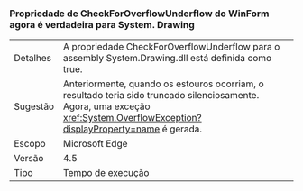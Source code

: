 ### <a name="winforms-checkforoverflowunderflow-property-is-now-true-for-systemdrawing"></a>Propriedade de CheckForOverflowUnderflow do WinForm agora é verdadeira para System. Drawing

|   |   |
|---|---|
|Detalhes|A propriedade CheckForOverflowUnderflow para o assembly System.Drawing.dll está definida como true.|
|Sugestão|Anteriormente, quando os estouros ocorriam, o resultado teria sido truncado silenciosamente. Agora, uma exceção <xref:System.OverflowException?displayProperty=name> é gerada.|
|Escopo|Microsoft Edge|
|Versão|4.5|
|Tipo|Tempo de execução|

